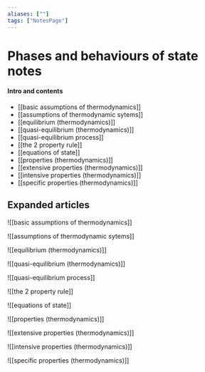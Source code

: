 ```yaml
---
aliases: [""]
tags: ["NotesPage"]
---
```


# Phases and behaviours of state notes

#### Intro and contents
- [[basic assumptions of thermodynamics]]
- [[assumptions of thermodynamic sytems]]
- [[equilibrium (thermodynamics)]]
- [[quasi-equilibrium (thermodynamics)]]
- [[quasi-equilibrium process]]
- [[the 2 property rule]]
- [[equations of state]]
- [[properties (thermodynamics)]]
- [[extensive properties (thermodynamics)]]
- [[intensive properties (thermodynamics)]]
- [[specific properties (thermodynamics)]]


## Expanded articles

![[basic assumptions of thermodynamics]]

![[assumptions of thermodynamic sytems]]

![[equilibrium (thermodynamics)]]

![[quasi-equilibrium (thermodynamics)]]

![[quasi-equilibrium process]]

![[the 2 property rule]]

![[equations of state]]

![[properties (thermodynamics)]]

![[extensive properties (thermodynamics)]]

![[intensive properties (thermodynamics)]]

![[specific properties (thermodynamics)]]

